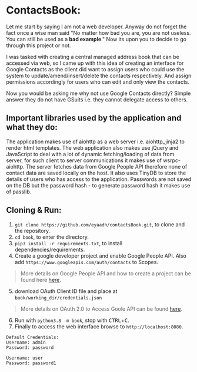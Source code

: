 # ContactsBook:
Let me start by saying I am not a web developer. Anyway do not forget the fact once a wise man said "No matter how bad you are, you are not useless. You can still be used as a **bad example**." Now its upon you to decide to go through this project or not.

I was tasked with creating a central managed address book that can be accessed via web, so I came up with this idea of creating an interface for Google Contacts as the client did want to assign users who could use the system to update/amend/insert/delete the contacts respectively. And assign permissions accordingly for users who can edit and only view the contacts. 

Now you would be asking me why not use Google Contacts directly? Simple answer they do not have GSuits i.e. they cannot delegate access to others.

## Important libraries used by the application and what they do:
The application makes use of aiohttp as a web server i.e. aiohttp_jinja2 to render html templates. The web application also makes use jQuery and JavaScript to deal with a lot of dynamic fetching/loading of data from server, for such client to server communications it makes use of wsrpc-aiohttp. The server fetches data from Google People API therefore none of contact data are saved locally on the host. It also uses TinyDB to store the details of users who has access to the application. Passwords are not saved on the DB but the password hash - to generate password hash it makes use of passlib.

## Cloning & Run:
1. `git clone https://github.com/eyaadh/contactsBook.git`, to clone and the repository.
2. `cd book`, to enter the directory.
3. `pip3 install -r requirements.txt`, to install dependencies/requirements.
4. Create a google developer project and enable Google People API. Also add `https://www.googleapis.com/auth/contacts` to Scopes.
> More details on Google People API and how to create a project can be found here [here](https://developers.google.com/people/v1/getting-started).
5. download OAuth Client ID file and place at `book/working_dir/credentials.json`
> More details on OAuth 2.0 to Access Goole API can be found [here](https://developers.google.com/identity/protocols/oauth2).
6. Run with `python3.8 -m book`, stop with <kbd>CTRL</kbd>+<kbd>C</kbd>.
7. Finally to access the web interface browse to `http://localhost:8080`.
```
Default Credentials:
Username: admin
Password: password

Username: user
Password: password1
```